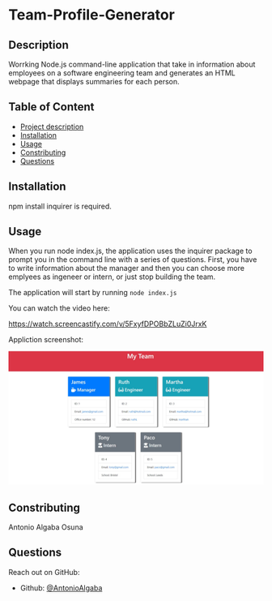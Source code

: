 # Team-Profile-Generator
## Description
Worrking Node.js command-line application that take in information about employees on a software engineering team and generates an HTML webpage that displays summaries for each person.

##  Table of Content
- [Project description](#description)
- [Installation](#installation)
- [Usage](#usage)
- [Constributing](#contributing)
- [Questions](#questions)

  
## Installation
  npm install inquirer is required.

## Usage
When you run node index.js, the application uses the inquirer package to prompt you in the command line with a series of questions. First, you have to write information about the manager and then you can choose more emplyees as ingeneer or intern, or just stop building the team.

The application will start by running `node index.js`

You can watch the video here:

https://watch.screencastify.com/v/5FxyfDPOBbZLuZi0JrxK


Appliction screenshot:

![screenshot](./assets/screenshot.jpg)

## Constributing
  Antonio Algaba Osuna


## Questions

Reach out on GitHub:

- Github: [@AntonioAlgaba](https://github.com/AntonioAlgaba)
  
  
